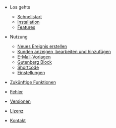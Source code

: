 - Los gehts

    - [Schnellstart](de-de/quickstart.md)
    - [Installation](de-de/installation.md)
    - [Features](de-de/features.md)

- Nutzung

    - [Neues Ereignis erstellen](de-de/events.md)
    - [Kunden anzeigen, bearbeiten und hinzufügen](de-de/subscribers.md)
    - [E-Mail-Vorlagen](de-de/emails.md)
    - [Gutenberg Block](de-de/block.md)
    - [Shortcode](de-de/shortcode.md)
    - [Einstellungen](de-de/settings.md)

- [Zukünftige Funktionen](de-de/future.md)
- [Fehler](de-de/bugs.md)
- [Versionen](de-de/changelog.md)
- [Lizenz](de-de/license.md)
- [Kontakt](de-de/contact.md)